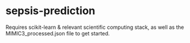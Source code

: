 # sepsis-prediction

Requires scikit-learn & relevant scientific computing stack, as well as the MIMIC3_processed.json file to get started.
